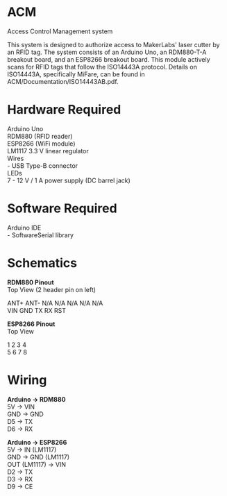 # ACM
Access Control Management system

This system is designed to authorize access to MakerLabs' laser cutter by an RFID tag. The system consists of an Arduino Uno, an RDM880-T-A breakout board, and an ESP8266 breakout board. This module actively scans for RFID tags that follow the ISO14443A protocol. Details on ISO14443A, specifically MiFare, can be found in ACM/Documentation/ISO14443AB.pdf.


Hardware Required
======
Arduino Uno  
RDM880 (RFID reader)  
ESP8266 (WiFi module)  
LM1117 3.3 V linear regulator  
Wires  
	- USB Type-B connector  
LEDs  
7 - 12 V / 1 A power supply (DC barrel jack)  


Software Required
======
Arduino IDE  
	- SoftwareSerial library  
  
Schematics
===========
__RDM880 Pinout__  
Top View (2 header pin on left)  

ANT+ ANT-       N/A N/A N/A N/A N/A  
                VIN	GND	TX 	RX	RST  


__ESP8266 Pinout__  
Top View  

1	2	3	4  
5	6	7	8  


Wiring
=======
__Arduino -> RDM880__  
5V -> VIN  
GND -> GND  
D5 -> TX  
D6 -> RX  

__Arduino -> ESP8266__  
5V -> IN (LM1117)  
GND -> GND (LM1117)  
OUT (LM1117) -> VIN  
D2 -> TX  
D3 -> RX  
D9 -> CE  
